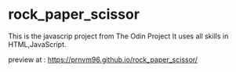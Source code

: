 # rock_paper_scissor

This is the javascrip project from The Odin Project It uses all skills in HTML,JavaScript.


preview at : https://prnvm96.github.io/rock_paper_scissor/
